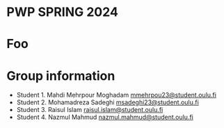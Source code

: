 # PWP SPRING 2024
# Foo
# Group information
* Student 1. Mahdi Mehrpour Moghadam mmehrpou23@student.oulu.fi
* Student 2. Mohamadreza Sadeghi msadeghi23@student.oulu.fi
* Student 3. Raisul Islam raisul.islam@student.oulu.fi
* Student 4. Nazmul Mahmud nazmul.mahmud@student.oulu.fi



